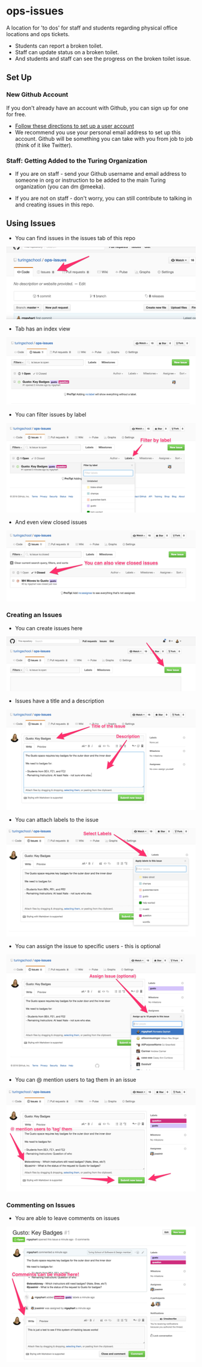 # ops-issues

A location for 'to dos' for staff and students regarding physical office locations and ops tickets.

- Students can report a broken toilet.
- Staff can update status on a broken toilet.
- And students and staff can see the progress on the broken toilet issue.

## Set Up

### New Github Account

If you don't already have an account with Github, you can sign up for one for free.

- [Follow these directions to set up a user account](https://help.github.com/articles/signing-up-for-a-new-github-account/)
- We recommend you use your personal email address to set up this account. Github will be something you can take with you from job to job (think of it like Twitter).

### Staff: Getting Added to the Turing Organization

- If you are on staff - send your Github username and email address to someone in org or instruction to be added to the main Turing organization (you can dm @meeka).

- If you are not on staff - don't worry, you can still contribute to talking in and creating issues in this repo.

## Using Issues

- You can find issues in the issues tab of this repo

![issues](images/issues.jpg)

- Tab has an index view

![closed](images/index.jpg)

- You can filter issues by label

![closed](images/filter.jpg)

- And even view closed issues

![closed](images/closed.jpg)

### Creating an Issues

- You can create issues here

![issues](images/new-issue.jpg)

- Issues have a title and a description

![issues](images/create-1.jpg)

- You can attach labels to the issue

![issues](images/create-labels.jpg)

- You can assign the issue to specific users - this is optional

![issues](images/assign-issue.jpg)

- You can @ mention users to tag them in an issue

![issues](images/create-at-mention.jpg)

### Commenting on Issues

- You are able to leave comments on issues

![issues](images/comments.jpg)
